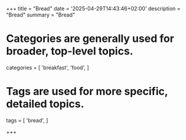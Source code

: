 +++
title = "Bread"
date = '2025-04-29T14:43:46+02:00'
description = "Bread"
summary = "Bread"
# Categories are generally used for broader, top-level topics.
categories = [
 'breakfast',
 'food',
]
# Tags are used for more specific, detailed topics.
tags = [
 'bread',
]

+++
